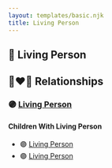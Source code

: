 ```yaml
---
layout: templates/basic.njk
title: Living Person
---
```

## 🔵 Living Person

## 👩‍❤️‍👨 Relationships

### 🟣 [Living Person](/people/6/6203854)

#### Children With Living Person
* 🟣 [Living Person](/people/4/44831850)
* 🟣 [Living Person](/people/6/60380502)
